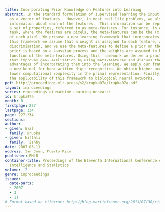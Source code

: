 ```yaml
---
title: Incorporating Prior Knowledge on Features into Learning
abstract: In the standard formulation of supervised learning the input is represented
  as a vector of features.  However, in most real-life problems, we also have additional
  information about each of the features.  This information can be represented as
  a set of properties, referred to as meta-features. For instance, in an image recognition
  task, where the features are pixels, the meta-features can be the (x, y) position
  of each pixel. We propose a new learning framework that incorporates meta- features.  In
  this framework we assume that a weight is assigned to each feature, as in linear
  discrimination, and we use the meta-features to define a prior on the weights. This
  prior is based on a Gaussian process and the weights are assumed to be a smooth
  function of the meta-features. Using this framework we derive a practical algorithm
  that improves gen- eralization by using meta-features and discuss the theoretical
  advantages of incorporating them into the learning. We apply our framework to design
  a new kernel for hand-written digit recognition. We obtain higher accuracy with
  lower computational complexity in the primal representation. Finally, we discuss
  the applicability of this framework to biological neural networks.
pdf: http://proceedings.mlr.press/v2/krupka07a/krupka07a.pdf
layout: inproceedings
series: Proceedings of Machine Learning Research
id: krupka07a
month: 0
firstpage: 227
lastpage: 234
page: 227-234
sections: 
author:
- given: Eyal
  family: Krupka
- given: Naftali
  family: Tishby
date: 2007-03-11
address: San Juan, Puerto Rico
publisher: PMLR
container-title: Proceedings of the Eleventh International Conference on Artificial
  Intelligence and Statistics
volume: '2'
genre: inproceedings
issued:
  date-parts:
  - 2007
  - 3
  - 11
# Format based on citeproc: http://blog.martinfenner.org/2013/07/30/citeproc-yaml-for-bibliographies/
---
```

